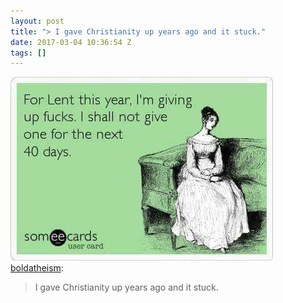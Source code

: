 ```yaml
---
layout: post
title: "> I gave Christianity up years ago and it stuck."
date: 2017-03-04 10:36:54 Z
tags: []
---
```

![](/media/2017/03/157977932254.jpg)
[boldatheism](http://boldatheism.tumblr.com/post/157953084762/i-gave-christianity-up-years-ago-and-it-stuck):

> I gave Christianity up years ago and it stuck.
